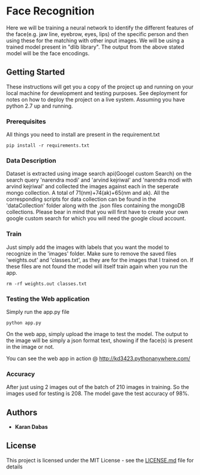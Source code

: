 # Face Recognition

Here we will be training a neural network to identify the different features of the face(e.g. jaw line, eyebrow, eyes, lips) of the specific person and then using these for the matching with other input images. We will be using a trained model present in "dlib library". The output from the above stated model will be the face encodings.

## Getting Started

These instructions will get you a copy of the project up and running on your local machine for development and testing purposes. See deployment for notes on how to deploy the project on a live system. Assuming you have python 2.7 up and running.

### Prerequisites


All things you need to install are present in the requirement.txt
```
pip install -r requirements.txt
```

### Data Description
Dataset is extracted using image search api(Googel custom Search) on the search query 'narendra modi' and 'arvind kejriwal' and 'narendra modi with arvind kejriwal' and collected the images against each in the seperate mongo collection. A total of 71(nm)+74(ak)+65(nm and ak). All the corresponding scripts for data collection can be found in the 'dataCollection' folder along with the .json files containing the mongoDB collections. Please bear in mind that you will first have to create your own google custom search for which you will need the google cloud account.


### Train

Just simply add the images with labels that you want the model to recognize in the 'images' folder.
Make sure to remove the saved files 'weights.out' and 'classes.txt', as they are for the images that I trained on. If these files are not found the model will itself train again when you run the app.

```
rm -rf weights.out classes.txt
```


### Testing the Web application

Simply run the app.py file

```
python app.py
```

On the web app, simply upload the image to test the model. The output to the image will be simply a json format text, showing if the face(s) is present in the image or not.

You can see the web app in action @ http://kd3423.pythonanywhere.com/  

### Accuracy

After just using 2 images out of the batch of 210 images in training. So the images used for testing is 208.
The model gave the test accuracy of 98%. 

## Authors

* **Karan Dabas**

## License

This project is licensed under the MIT License - see the [LICENSE.md](LICENSE.md) file for details

